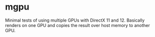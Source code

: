 # mgpu

Minimal tests of using multiple GPUs with DirectX 11 and 12. Basically renders on one GPU and copies the result over host memory to another GPU.
